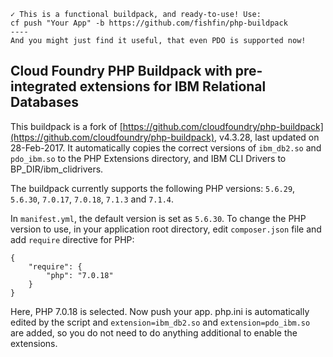     ✓ This is a functional buildpack, and ready-to-use! Use:
    cf push "Your App" -b https://github.com/fishfin/php-buildpack
    ----
    And you might just find it useful, that even PDO is supported now!


## Cloud Foundry PHP Buildpack with pre-integrated extensions for IBM Relational Databases
This buildpack is a fork of [https://github.com/cloudfoundry/php-buildpack](https://github.com/cloudfoundry/php-buildpack), v4.3.28, last updated on 28-Feb-2017. It automatically copies the correct versions of `ibm_db2.so` and `pdo_ibm.so` to the PHP Extensions directory, and IBM CLI Drivers to BP_DIR/ibm\_clidrivers.

The buildpack currently supports the following PHP versions: `5.6.29`, `5.6.30`, `7.0.17`, `7.0.18`, `7.1.3` and `7.1.4`.

In `manifest.yml`, the default version is set as `5.6.30`. To change the PHP version to use, in your application root directory, edit `composer.json` file and add `require` directive for PHP:
```
{
    "require": {
        "php": "7.0.18"
    }
}
```
Here, PHP 7.0.18 is selected. Now push your app. php.ini is automatically edited by the script and `extension=ibm_db2.so` and `extension=pdo_ibm.so` are added, so you do not need to do anything additional to enable the extensions.
